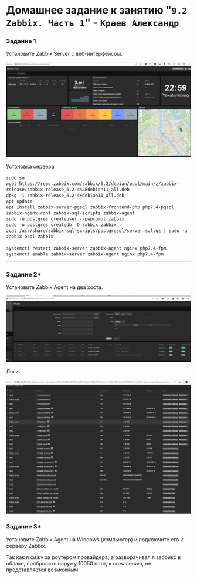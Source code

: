 # Домашнее задание к занятию "`9.2 Zabbix. Часть 1`" - `Краев Александр`


### Задание 1

Установите Zabbix Server с веб-интерфейсом.

![task](/1.jpg "Задание 1")

Установка сервера

```
sudo su
wget https://repo.zabbix.com/zabbix/6.2/debian/pool/main/z/zabbix-release/zabbix-release_6.2-4%2Bdebian11_all.deb
dpkg -i zabbix-release_6.2-4+debian11_all.deb
apt update
apt install zabbix-server-pgsql zabbix-frontend-php php7.4-pgsql zabbix-nginx-conf zabbix-sql-scripts zabbix-agent
sudo -u postgres createuser --pwprompt zabbix
sudo -u postgres createdb -O zabbix zabbix
zcat /usr/share/zabbix-sql-scripts/postgresql/server.sql.gz | sudo -u zabbix psql zabbix

systemctl restart zabbix-server zabbix-agent nginx php7.4-fpm
systemctl enable zabbix-server zabbix-agent nginx php7.4-fpm
```

---


### Задание 2*

Установите Zabbix Agent на два хоста.

![task](/4.jpg "Задание 1")

Логи

![task](/5.jpg "Задание 1")

### Задание 3*

Установите Zabbix Agent на Windows (компьютер) и подключите его к серверу Zabbix.

Так как я сижу за роутером провайдера, а разворачивал я заббикс в облаке, пробросить наружу 10050 порт, к сожалению, не представляется возможным
